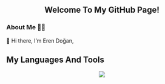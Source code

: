 <h2 align="center">Welcome To My GitHub Page!</h2>

### About Me 🧑‍💻
👋 Hi there, I’m Eren Doğan, 

## My Languages And Tools
<p align="center">
  <a href="https://skillicons.dev">
    <img src="https://skillicons.dev/icons?i=python,java,spring,hibernate,maven,postman,git,mongodb,mysql,html,css,javascript,bootstrap,bash&perline=7" />
  </a>
</p>
